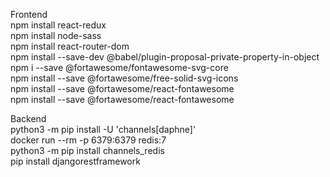 Frontend <br />
npm install react-redux <br />
npm install node-sass <br />
npm install react-router-dom <br />
npm install --save-dev @babel/plugin-proposal-private-property-in-object <br />
npm i --save @fortawesome/fontawesome-svg-core <br />
npm install --save @fortawesome/free-solid-svg-icons <br />
npm install --save @fortawesome/react-fontawesome <br />
npm install --save @fortawesome/react-fontawesome <br />

Backend <br />
python3 -m pip install -U 'channels[daphne]' <br />
docker run --rm -p 6379:6379 redis:7 <br />
python3 -m pip install channels_redis <br />
pip install djangorestframework <br />
